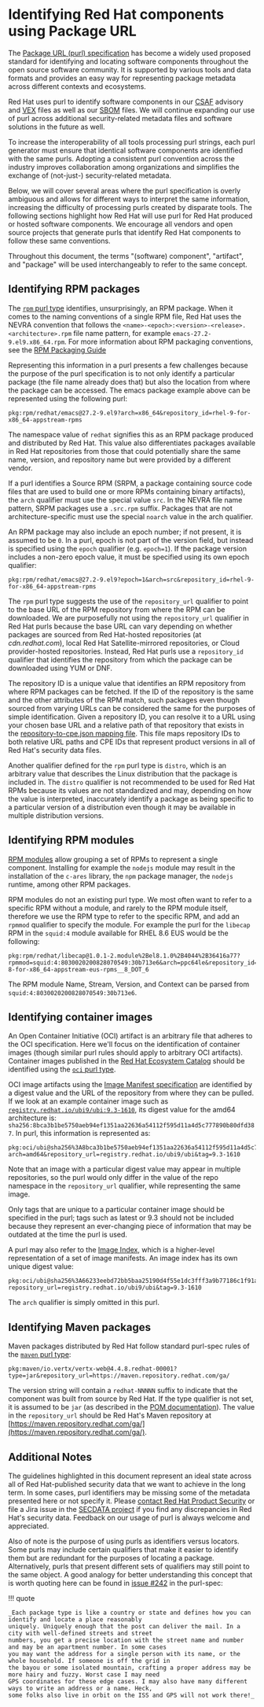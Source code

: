 # Identifying Red Hat components using Package URL

The [Package URL (purl) specification](https://github.com/package-url/purl-spec) has become a widely used proposed
standard for identifying and locating software components throughout the open source software community. It is
supported by various tools and data formats and provides an easy way for representing package metadata across
different contexts and ecosystems.

Red Hat uses purl to identify software components in our
[CSAF](https://www.redhat.com/en/blog/csaf-vex-documents-now-generally-available) advisory and
[VEX](https://www.redhat.com/en/blog/red-hat-vex-files-cves-are-now-generally-available) files as
well as our
[SBOM](https://www.redhat.com/en/blog/future-red-hat-security-data?channel=/en/blog/channel/security) files. We will
continue expanding our use of purl across additional security-related metadata files and software solutions in the
future as well.

To increase the interoperability of all tools processing purl strings, each purl generator must ensure that
identical software components are identified with the same purls. Adopting a consistent purl convention across the
industry improves collaboration among organizations and simplifies the exchange of (not-just-) security-related
metadata.

Below, we will cover several areas where the purl specification is overly ambiguous and allows for different ways to
interpret the same information, increasing the difficulty of processing purls created by disparate
tools. The following sections highlight how Red Hat will use purl for Red Hat produced or hosted software components.
We encourage all vendors and open source projects that generate purls that identify Red Hat components to follow
these same conventions.

Throughout this document, the terms "(software) component", "artifact", and "package" will be used interchangeably
to refer to the same concept.

## Identifying RPM packages

The [`rpm` purl type](https://github.com/package-url/purl-spec/blob/master/PURL-TYPES.rst#rpm) identifies,
unsurprisingly, an RPM package. When it comes to the naming conventions of a single RPM file, Red Hat uses the NEVRA
convention that follows the `<name>-<epoch>:<version>-<release>.<architecture>.rpm` file name pattern, for example
`emacs-27.2-9.el9.x86_64.rpm`. For more information about RPM packaging conventions, see the
[RPM Packaging Guide](https://rpm-packaging-guide.github.io/)

Representing this information in a purl presents a few challenges because the purpose of the purl specification is
to not only identify a particular package (the file name already does that) but also the location from where the
package can be accessed. The emacs package example above can be represented using the following purl:

```
pkg:rpm/redhat/emacs@27.2-9.el9?arch=x86_64&repository_id=rhel-9-for-x86_64-appstream-rpms
```

The namespace value of `redhat` signifies this as an RPM package produced and distributed by Red Hat. This value
also differentiates packages available in Red Hat repositories from those that could potentially share the same name,
version, and repository name but were provided by a different vendor.

If a purl identifies a Source RPM (SRPM, a package containing source code files that are used to build one or more
RPMs containing binary artifacts), the `arch` qualifier must use the special value `src`. In the NEVRA file name
pattern, SRPM packages use a `.src.rpm` suffix. Packages that are not architecture-specific must use the special
`noarch` value in the arch qualifier.

An RPM package may also include an epoch number; if not present, it is assumed to be `0`. In a purl, epoch is
not part of the version field, but instead is specified using the `epoch` qualifier (e.g. `epoch=1`).
If the package version includes a non-zero epoch value, it must be specified using its own epoch qualifier:

```
pkg:rpm/redhat/emacs@27.2-9.el9?epoch=1&arch=src&repository_id=rhel-9-for-x86_64-appstream-rpms
```

The `rpm` purl type suggests the use of the `repository_url` qualifier to point to the base URL of the RPM
repository from where the RPM can be downloaded. We are purposefully not using the `repository_url` qualifier in Red
Hat purls because the base URL can vary depending on whether packages are sourced from Red Hat-hosted repositories
(at _cdn.redhat.com_), local Red Hat Satellite-mirrored repositories, or Cloud provider-hosted repositories. Instead,
Red Hat purls use a `repository_id` qualifier that identifies the repository from which the package can be
downloaded using YUM or DNF.

The repository ID is a unique value that identifies an RPM repository from where RPM packages can be fetched. If the
ID of the repository is the same and the other attributes of the RPM match, such packages even though sourced from
varying URLs can be considered the same for the purposes of simple identification. Given a repository ID, you can
resolve it to a URL using your chosen base URL and a relative path of that repository that exists in the
[repository-to-cpe.json mapping file](https://security.access.redhat.com/data/meta/v1/repository-to-cpe.json). This
file maps repository IDs to both relative URL paths and CPE IDs that represent product versions in all of Red Hat's
security data files.

Another qualifier defined for the `rpm` purl type is `distro`, which is an arbitrary value that describes the Linux
distribution that the package is included in. The `distro` qualifier is not recommended to be used for Red Hat RPMs
because its values are not standardized and may, depending on how the value is interpreted, inaccurately identify a
package as being specific to a particular version of a distribution even though it may be available in multiple
distribution versions.

## Identifying RPM modules

[RPM modules](https://access.redhat.com/documentation/en-us/red_hat_enterprise_linux/9/html/managing_software_with_the_dnf_tool/assembly_distribution-of-content-in-rhel-9_managing-software-with-the-dnf-tool#con_modules_assembly_distribution-of-content-in-rhel-9)
allow grouping a set of RPMs to represent a single component. Installing for example the `nodejs` module may result in
the installation of the `c-ares` library, the `npm` package manager, the `nodejs` runtime, among other RPM packages.

RPM modules do not an existing purl type. We most often want to refer to a specific RPM without a module, and rarely
to the RPM module itself, therefore we use the RPM type to refer to the specific RPM, and add an `rpmmod` qualifier
to specify the module. For example the purl for the `libecap` RPM in the `squid:4` module available for RHEL 8.6 EUS
would be the following:

```
pkg:rpm/redhat/libecap@1.0.1-2.module%2Bel8.1.0%2B4044%2B36416a77?rpmmod=squid:4:8030020200828070549:30b713e6&arch=ppc64le&repository_id=rhel-8-for-x86_64-appstream-eus-rpms__8_DOT_6
```

The RPM module Name, Stream, Version, and Context can be parsed from `squid:4:8030020200828070549:30b713e6`.

## Identifying container images

An Open Container Initiative (OCI) artifact is an arbitrary file that adheres to the OCI specification. Here we'll
focus on the identification of container images (though similar purl rules should apply to arbitrary OCI artifacts).
Container images published in the [Red Hat Ecosystem Catalog](https://catalog.redhat.com/software/containers/search)
should be identified using the
[`oci` purl type](https://github.com/package-url/purl-spec/blob/master/PURL-TYPES.rst#oci).

OCI image artifacts using the
[Image Manifest specification](https://github.com/opencontainers/image-spec/blob/main/manifest.md)
are identified by a digest value and the URL of the repository from where they can be pulled. If we look at an example
container image such as
[`registry.redhat.io/ubi9/ubi:9.3-1610`](https://catalog.redhat.com/software/containers/ubi9/ubi/615bcf606feffc5384e8452e?architecture=amd64&image=65e093e60a21b531a96f93ca),
its digest value for the amd64 architecture is:
`sha256:8bca3b1be5750aeb94ef1351aa22636a54112f595d11a4d5c777890b80dfd387`. In purl, this information is represented as:

```
pkg:oci/ubi@sha256%3A8bca3b1be5750aeb94ef1351aa22636a54112f595d11a4d5c777890b80dfd387?arch=amd64&repository_url=registry.redhat.io/ubi9/ubi&tag=9.3-1610
```

Note that an image with a particular digest value may appear in multiple repositories, so the purl would only differ
in the value of the repo namespace in the `repository_url` qualifier, while representing the same image.

Only tags that are unique to a particular container image should be specified in the purl; tags such as latest or
9.3 should not be included because they represent an ever-changing piece of information that may be outdated at the
time the purl is used.

A purl may also refer to the [Image Index](https://github.com/opencontainers/image-spec/blob/main/image-index.md),
which is a higher-level representation of a set of image manifests. An image index has its own unique digest value:

```
pkg:oci/ubi@sha256%3A66233eebd72bb5baa25190d4f55e1dc3fff3a9b77186c1f91a0abdb274452072?repository_url=registry.redhat.io/ubi9/ubi&tag=9.3-1610
```

The `arch` qualifier is simply omitted in this purl.

## Identifying Maven packages

Maven packages distributed by Red Hat follow standard purl-spec rules of the
[`maven` purl type](https://github.com/package-url/purl-spec/blob/master/PURL-TYPES.rst#maven):

```
pkg:maven/io.vertx/vertx-web@4.4.8.redhat-00001?type=jar&repository_url=https://maven.repository.redhat.com/ga/
```

The version string will contain a `redhat-NNNNN` suffix to indicate that the component was built from source by
Red Hat. If the type qualifier is not set, it is assumed to be `jar` (as described in the
[POM documentation](https://maven.apache.org/pom.html)). The value in the `repository_url` should be Red
Hat's Maven repository at [https://maven.repository.redhat.com/ga/](https://maven.repository.redhat.com/ga/).

## Additional Notes

The guidelines highlighted in this document represent an ideal state across all of Red Hat-published security data
that we want to achieve in the long term. In some cases, purl identifiers may be missing some of the metadata
presented here or not specify it. Please
[contact Red Hat Product Security](https://access.redhat.com/security/team/contact/) or file a Jira issue in the
[SECDATA project](https://issues.redhat.com/projects/SECDATA) if you find any discrepancies in Red Hat's security data.
Feedback on our usage of purl is always welcome and appreciated.

Also of note is the purpose of using purls as identifiers versus locators. Some purls may include certain qualifiers
that make it easier to identify them but are redundant for the purposes of locating a package. Alternatively, purls
that present different sets of qualifiers may still point to the same object. A good analogy for better
understanding this concept that is worth quoting here can be found in
[issue #242](https://github.com/package-url/purl-spec/issues/242) in the purl-spec:

!!! quote

    _Each package type is like a country or state and defines how you can identify and locate a place reasonably
    uniquely. Uniquely enough that the post can deliver the mail. In a city with well-defined streets and street
    numbers, you get a precise location with the street name and number and may be an apartment number. In some cases
    you may want the address for a single person with its name, or the whole household. If someone is off the grid in
    the bayou or some isolated mountain, crafting a proper address may be more hairy and fuzzy. Worst case I may need
    GPS coordinates for these edge cases. I may also have many different ways to write an address or a name. Heck,
    some folks also live in orbit on the ISS and GPS will not work there!_

